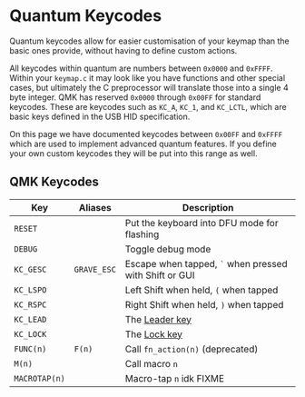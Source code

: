 # Quantum Keycodes

Quantum keycodes allow for easier customisation of your keymap than the basic ones provide, without having to define custom actions.

All keycodes within quantum are numbers between `0x0000` and `0xFFFF`. Within your `keymap.c` it may look like you have functions and other special cases, but ultimately the C preprocessor will translate those into a single 4 byte integer. QMK has reserved `0x0000` through `0x00FF` for standard keycodes. These are keycodes such as `KC_A`, `KC_1`, and `KC_LCTL`, which are basic keys defined in the USB HID specification.

On this page we have documented keycodes between `0x00FF` and `0xFFFF` which are used to implement advanced quantum features. If you define your own custom keycodes they will be put into this range as well.

## QMK Keycodes

|Key          |Aliases    |Description                                                          |
|-------------|-----------|---------------------------------------------------------------------|
|`RESET`      |           |Put the keyboard into DFU mode for flashing                          |
|`DEBUG`      |           |Toggle debug mode                                                    |
|`KC_GESC`    |`GRAVE_ESC`|Escape when tapped, <code>&#96;</code> when pressed with Shift or GUI|
|`KC_LSPO`    |           |Left Shift when held, `(` when tapped                                |
|`KC_RSPC`    |           |Right Shift when held, `)` when tapped                               |
|`KC_LEAD`    |           |The [Leader key](feature_leader_key.md)                              |
|`KC_LOCK`    |           |The [Lock key](feature_key_lock.md)                                  |
|`FUNC(n)`    |`F(n)`     |Call `fn_action(n)` (deprecated)                                     |
|`M(n)`       |           |Call macro `n`                                                       |
|`MACROTAP(n)`|           |Macro-tap `n` idk FIXME                                              |
